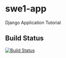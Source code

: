 # swe1-app
Django Application Tutorial


## Build Status
[![Build Status](https://app.travis-ci.com/shreyas2499/swe1-app.svg?branch=main)](https://app.travis-ci.com/shreyas2499/swe1-app)